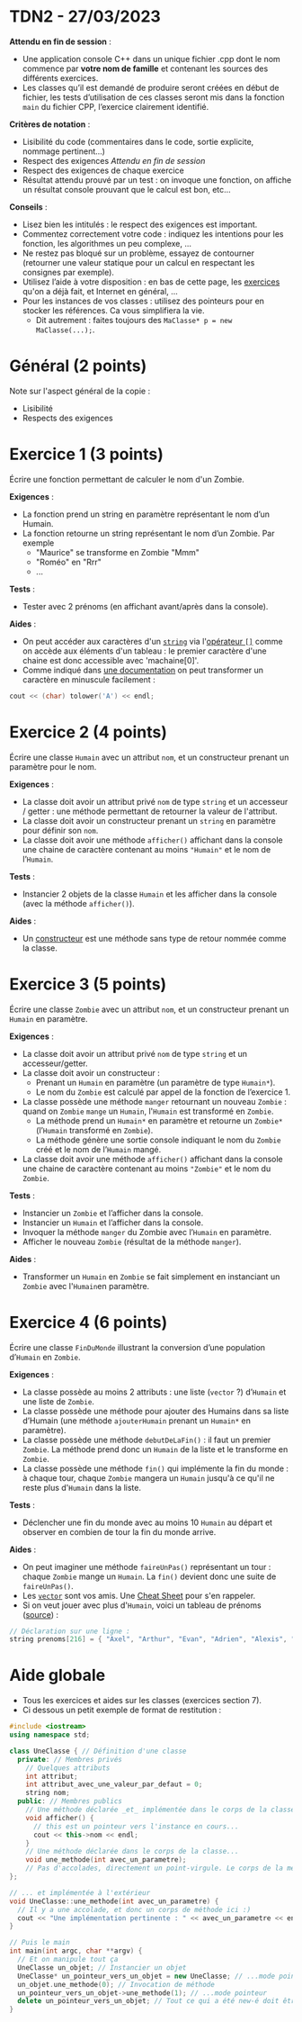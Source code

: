 # TDN2 - 27/03/2023

**Attendu en fin de session** :
* Une application console C++ dans un unique fichier .cpp dont le nom commence par **votre nom de famille** et contenant les sources des différents exercices.
* Les classes qu’il est demandé de produire seront créées en début de fichier, les tests d’utilisation de ces classes seront mis dans la fonction `main` du fichier CPP, l’exercice clairement identifié.

**Critères de notation** :
* Lisibilité du code (commentaires dans le code, sortie explicite, nommage pertinent…)
* Respect des exigences *Attendu en fin de session*
* Respect des exigences de chaque exercice
* Résultat attendu prouvé par un test : on invoque une fonction, on affiche un résultat console prouvant que le calcul est bon, etc...

**Conseils** :
* Lisez bien les intitulés : le respect des exigences est important.
* Commentez correctement votre code : indiquez les intentions pour les fonction, les algorithmes un peu complexe, ...
* Ne restez pas bloqué sur un problème, essayez de contourner (retourner une valeur statique pour un calcul en respectant les consignes par exemple).
* Utilisez l’aide à votre disposition : en bas de cette page, les [exercices](exercices/) qu'on a déjà fait, et Internet en général, ...
* Pour les instances de vos classes : utilisez des pointeurs pour en stocker les références. Ca vous simplifiera la vie.
  * Dit autrement : faites toujours des `MaClasse* p = new MaClasse(...);`.


# Général (2 points)
Note sur l'aspect général de la copie :
* Lisibilité
* Respects des exigences


# Exercice 1 (3 points)
Écrire une fonction permettant de calculer le nom d'un Zombie.

**Exigences** :
* La fonction prend un string en paramètre représentant le nom d’un Humain.
* La fonction retourne un string représentant le nom d’un Zombie. Par exemple
  * "Maurice" se transforme en Zombie "Mmm"
  * "Roméo" en "Rrr"
  * ...

**Tests** :
* Tester avec 2 prénoms (en affichant avant/après dans la console).

**Aides** :
* On peut accéder aux caractères d'un [`string`](https://en.cppreference.com/w/cpp/string/basic_string) via l'[opérateur `[]`](https://en.cppreference.com/w/cpp/string/basic_string/operator_at) comme on accède aux éléments d'un tableau : le premier caractère d'une chaine est donc accessible avec 'machaine[0]'.
* Comme indiqué dans [une documentation](https://en.cppreference.com/w/cpp/string/byte/tolower) on peut transformer un caractère en minuscule facilement :
```c++
cout << (char) tolower('A') << endl;
```

# Exercice 2 (4 points)
Écrire une classe `Humain` avec un attribut `nom`, et un constructeur prenant un paramètre pour le nom.

**Exigences** :
* La classe doit avoir un attribut privé `nom` de type `string` et un accesseur / getter : une méthode permettant de retourner la valeur de l'attribut.
* La classe doit avoir un constructeur prenant un `string` en paramètre pour définir son `nom`.
* La classe doit avoir une méthode `afficher()` affichant dans la console une chaine de caractère contenant au moins `"Humain"` et le nom de l’`Humain`.

**Tests** :
* Instancier 2 objets de la classe `Humain` et les afficher dans la console (avec la méthode `afficher()`).

**Aides** :
* Un [constructeur](https://en.cppreference.com/w/cpp/language/constructor) est une méthode sans type de retour nommée comme la classe.


# Exercice 3 (5 points)
Écrire une classe `Zombie` avec un attribut `nom`, et un constructeur prenant un `Humain` en paramètre.

**Exigences** :
* La classe doit avoir un attribut privé `nom` de type `string` et un accesseur/getter.
* La classe doit avoir un constructeur :
  * Prenant un `Humain` en paramètre (un paramètre de type `Humain*`).
  * Le nom du `Zombie` est calculé par appel de la fonction de l’exercice 1.
* La classe possède une méthode `manger` retournant un nouveau `Zombie` : quand on `Zombie` `mange` un `Humain`, l'`Humain` est transformé en `Zombie`.
  * La méthode prend un `Humain*` en paramètre et retourne un `Zombie*` (l’`Humain` transformé en `Zombie`).
  * La méthode génère une sortie console indiquant le nom du `Zombie` créé et le nom de l’`Humain` mangé.
* La classe doit avoir une méthode `afficher()` affichant dans la console une chaine de caractère contenant au moins `"Zombie"` et le nom du `Zombie`.

**Tests** :
* Instancier un `Zombie` et l’afficher dans la console.
* Instancier un `Humain` et l’afficher dans la console.
* Invoquer la méthode `manger` du Zombie avec l’`Humain` en paramètre.
* Afficher le nouveau `Zombie` (résultat de la méthode `manger`).

**Aides** :
* Transformer un `Humain` en `Zombie` se fait simplement en instanciant un `Zombie` avec l'`Humain`en paramètre.


# Exercice 4 (6 points)
Écrire une classe `FinDuMonde` illustrant la conversion d’une population d’`Humain` en `Zombie`.

**Exigences** :
* La classe possède au moins 2 attributs : une liste (`vector` ?) d’`Humain` et une liste de `Zombie`.
* La classe possède une méthode pour ajouter des Humains dans sa liste d’Humain (une méthode `ajouterHumain` prenant un `Humain*` en paramètre).
* La classe possède une méthode `debutDeLaFin()` : il faut un premier `Zombie`. La méthode prend donc un `Humain` de la liste et le transforme en `Zombie`.
* La classe possède une méthode `fin()` qui implémente la fin du monde : à chaque tour, chaque `Zombie` mangera un `Humain` jusqu'à ce qu'il ne reste plus d'`Humain` dans la liste.

**Tests** :
* Déclencher une fin du monde avec au moins 10 `Humain` au départ et observer en combien de tour la fin du monde arrive.

**Aides** :
* On peut imaginer une méthode `faireUnPas()` représentant un tour : chaque `Zombie` mange un `Humain`. La `fin()` devient donc une suite de `faireUnPas()`.
* Les [`vector`](https://en.cppreference.com/w/cpp/container/vector) sont vos amis. Une [Cheat Sheet](https://gist.github.com/satwikkansal/c959e89161cc60db16b412233177feab#file-cheatsheet-cpp-L66) pour s'en rappeler.
* Si on veut jouer avec plus d'`Humain`, voici un tableau de prénoms ([source](https://www.magicmaman.com/prenom/recherche/)) :
```c++
// Déclaration sur une ligne :
string prenoms[216] = { "Axel", "Arthur", "Evan", "Adrien", "Alexis", "Antoine", "Adam", "Alexandre", "Baptiste", "Enzo", "Julien", "Leo", "Lucas", "Matteo", "Mael", "Maxime", "Gabriel", "Raphael", "Pierre", "Quentin", "Hugo", "Romain", "Theo", "Tom", "Jules", "Nicolas", "Louis", "Mathis", "Nathan", "Paul", "Valentin", "Ethan", "Kylian", "Matheo", "Aaron", "Antonin", "Anthony", "Ayoub", "Bastien", "Alan", "Aymeric", "Bryan", "Charles", "Elias", "Dorian", "Dylan", "Alex", "Augustin", "Alban", "Aurelien", "Benjamin", "Arnaud", "Gael", "Gabin", "Guillaume", "Florian", "Corentin", "Jean", "Jeremy", "Diego", "Emilien", "Esteban", "David", "Etienne", "Damien", "Erwan", "Lukas", "Loic", "Lorenzo", "Mathias", "Matthieu", "Gaetan", "Gaspard", "Morgan", "Rafael", "Kilian", "Samuel", "Simon", "Kevin", "Sacha", "Tristan", "Victor", "Jordan", "Killian", "Marius", "Vincent", "Martin", "Yann", "Mateo", "William", "Luca", "Remi", "Oscar", "Robin", "Noe", "Tony", "Tiago", "Thibaut", "Bilal", "Thibault", "Eliot", "Elouan", "Ilan", "Eliott", "Julian", "Kyllian", "Ewan", "Luka", "Camille", "Anais", "Clara", "Emma", "Charlotte", "Celia", "Eva", "Ambre", "Clemence", "Juliette", "Lena", "Lea", "Jeanne", "Julie", "Maeva", "Mathilde", "Louise", "Lucie", "Manon", "Noemie", "Jade", "Ines", "Sarah", "Laura", "Lola", "Oceane", "Pauline", "Romane", "Zoe", "Lina", "Lisa", "Maëlys", "Alicia", "Andrea", "Audrey", "Angele", "Adele", "Alexia", "Amandine", "Angelina", "Chiara", "Claire", "Coralie", "Elsa", "Agathe", "Constance", "Eleonore", "Elisa", "Elodie", "Fanny", "Alice", "Anna", "Apolline", "Candice", "Charline", "Elise", "Emilie", "Amelie", "Axelle", "Capucine", "Flavie", "Heloise", "Emeline", "Eloise", "Leonie", "Carla", "Cassandra", "Clarisse", "Elina", "Clementine", "Elena", "Marion", "Melina", "Marine", "Melissa", "Lise", "Mailys", "Melanie", "Flora", "Gabrielle", "Ninon", "Rose", "Salome", "Julia", "Lana", "Valentine", "Sofia", "Justine", "Myriam", "Maelle", "Maud", "Yasmine", "Lucile", "Maya", "Olivia", "Nina", "Sara", "Chaima", "Solene", "Clea", "Victoire", "Victoria", "Assia", "Elea", "Anaelle", "Alyssa", "Ilona", "Aya" };
```

# Aide globale
* Tous les exercices et aides sur les classes (exercices section 7).
* Ci dessous un petit exemple de format de restitution :
```c++
#include <iostream>
using namespace std;

class UneClasse { // Définition d'une classe
  private: // Membres privés
    // Quelques attributs
    int attribut;
    int attribut_avec_une_valeur_par_defaut = 0;
    string nom;
  public: // Membres publics
    // Une méthode déclarée _et_ implémentée dans le corps de la classe
    void afficher() {
      // this est un pointeur vers l'instance en cours...
      cout << this->nom << endl;
    }
    // Une méthode déclarée dans le corps de la classe...
    void une_methode(int avec_un_parametre);
    // Pas d'accolades, directement un point-virgule. Le corps de la méthode n'est pas ici.
};

// ... et implémentée à l'extérieur
void UneClasse::une_methode(int avec_un_parametre) {
  // Il y a une accolade, et donc un corps de méthode ici :)
  cout << "Une implémentation pertinente : " << avec_un_parametre << endl;
}

// Puis le main
int main(int argc, char **argv) {
  // Et on manipule tout ça
  UneClasse un_objet; // Instancier un objet
  UneClasse* un_pointeur_vers_un_objet = new UneClasse; // ...mode pointeur
  un_objet.une_methode(0); // Invocation de méthode
  un_pointeur_vers_un_objet->une_methode(1); // ...mode pointeur
  delete un_pointeur_vers_un_objet; // Tout ce qui a été new-é doit être delete-é
}
```
